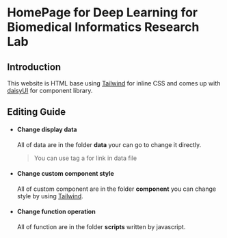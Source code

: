# HomePage for Deep Learning for Biomedical Informatics Research Lab

## Introduction
This website is HTML base using [Tailwind](https://tailwindcss.com/) for inline CSS and comes up with [daisyUI](https://daisyui.com/) for component library.

## Editing Guide
* #### Change display data
    All of data are in the folder **data** your can go to change it directly.
    > You can use tag a for link in data file
* #### Change custom component style
    All of custom component are in the folder **component** you can change style by using [Tailwind](https://tailwindcss.com/).
* #### Change function operation
    All of function are in the folder **scripts** written by javascript.